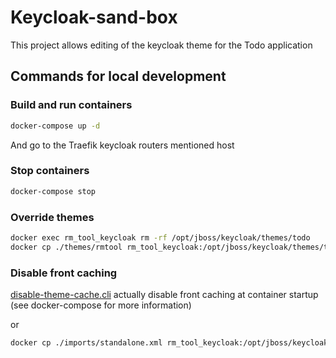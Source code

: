 # Keycloak-sand-box

This project allows editing of the keycloak theme for the Todo application

## Commands for local development

### Build and run containers

```bash
docker-compose up -d
```
And go to the Traefik keycloak routers mentioned host

### Stop containers

```bash
docker-compose stop
```

### Override themes

```bash
docker exec rm_tool_keycloak rm -rf /opt/jboss/keycloak/themes/todo
docker cp ./themes/rmtool rm_tool_keycloak:/opt/jboss/keycloak/themes/todo
```

### Disable front caching

[disable-theme-cache.cli](./disable-theme-cache.cli) actually disable front caching 
at container startup (see docker-compose for more information)

or

```bash
docker cp ./imports/standalone.xml rm_tool_keycloak:/opt/jboss/keycloak/standalone/configuration/standalone.xml
```